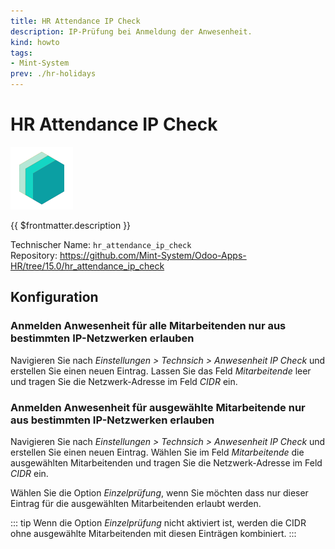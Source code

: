 ```yaml
---
title: HR Attendance IP Check
description: IP-Prüfung bei Anmeldung der Anwesenheit.
kind: howto
tags:
- Mint-System
prev: ./hr-holidays
---
```

# HR Attendance IP Check
![icon_oms_box](attachments/icons_odoo_mint_system.png)

{{ $frontmatter.description }}

Technischer Name: `hr_attendance_ip_check`\
Repository: <https://github.com/Mint-System/Odoo-Apps-HR/tree/15.0/hr_attendance_ip_check>

## Konfiguration

### Anmelden Anwesenheit für alle Mitarbeitenden nur aus bestimmten IP-Netzwerken erlauben

Navigieren Sie nach *Einstellungen > Technsich > Anwesenheit IP Check* und erstellen Sie einen neuen Eintrag.  Lassen Sie das Feld *Mitarbeitende* leer und tragen Sie die Netzwerk-Adresse im Feld *CIDR* ein.

### Anmelden Anwesenheit für ausgewählte Mitarbeitende nur aus bestimmten IP-Netzwerken erlauben

Navigieren Sie nach *Einstellungen > Technsich > Anwesenheit IP Check* und erstellen Sie einen neuen Eintrag. Wählen Sie im Feld *Mitarbeitende* die ausgewählten Mitarbeitenden und tragen Sie die Netzwerk-Adresse im Feld *CIDR* ein.

Wählen Sie die Option *Einzelprüfung*, wenn Sie möchten dass nur dieser Eintrag für die ausgewählten Mitarbeitenden erlaubt werden.

::: tip
Wenn die Option *Einzelprüfung* nicht aktiviert ist, werden die CIDR ohne ausgewählte Mitarbeitenden mit diesen Einträgen kombiniert.
:::
